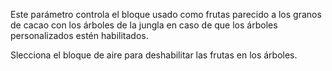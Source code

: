 Este parámetro controla el bloque usado como frutas parecido a los granos de cacao con los árboles de la jungla en caso de que los árboles personalizados estén habilitados.

Slecciona el bloque de aire para deshabilitar las frutas en los árboles.